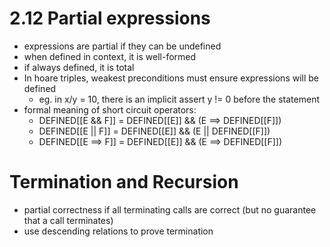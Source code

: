 # 2.12 Partial expressions
- expressions are partial if they can be undefined
- when defined in context, it is well-formed
- if always defined, it is total
- In hoare triples, weakest preconditions must ensure expressions will be defined
    - eg. in x/y = 10, there is an implicit assert y != 0 before the statement
- formal meaning of short circuit operators:
    - DEFINED[[E && F]] = DEFINED[[E]] && (E ==> DEFINED[[F]])
    - DEFINED[[E || F]] = DEFINED[[E]] && (E || DEFINED[[F]])
    - DEFINED[[E ==> F]] = DEFINED[[E]] && (E ==> DEFINED[[F]])

# Termination and Recursion
- partial correctness if all terminating calls are correct (but no guarantee that a call terminates)
- use descending relations to prove termination